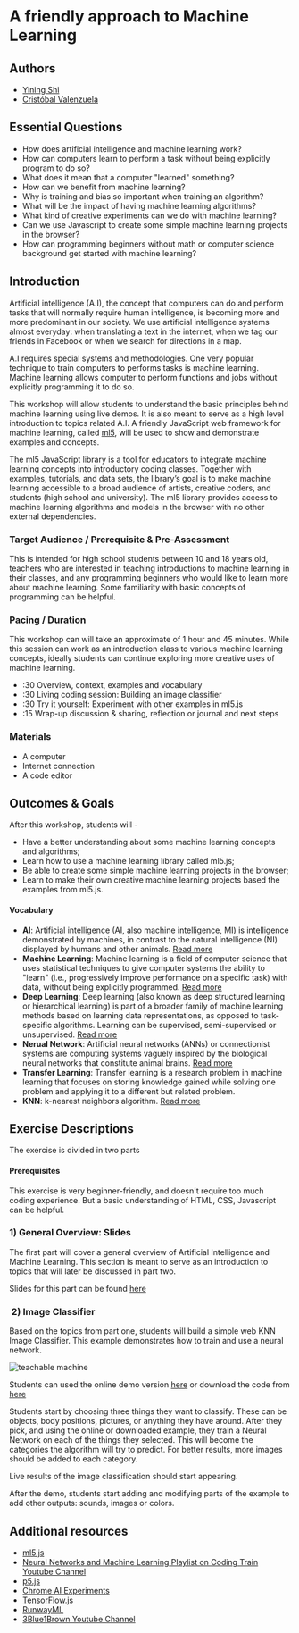 # A friendly approach to Machine Learning

## Authors
- [Yining Shi](https://1023.io/)
- [Cristóbal Valenzuela](http://cvalenzuelab.com/)

## Essential Questions
- How does artificial intelligence and machine learning work?
- How can computers learn to perform a task without being explicitly program to do so?
- What does it mean that a computer "learned" something?
- How can we benefit from machine learning?
- Why is training and bias so important when training an algorithm?
- What will be the impact of having machine learning algorithms?
- What kind of creative experiments can we do with machine learning?
- Can we use Javascript to create some simple machine learning projects in the browser?
- How can programming beginners without math or computer science background get started with machine learning?

## Introduction
Artificial intelligence (A.I), the concept that computers can do and perform tasks that will normally require human intelligence, is becoming more and more predominant in our society. We use artificial intelligence systems almost everyday: when translating a text in the internet, when we tag our friends in Facebook or when we search for directions in a map. 

A.I requires special systems and methodologies. One very popular technique to train computers to performs tasks is machine learning. Machine learning allows computer to perform functions and jobs without explicitly programming it to do so. 

This workshop will allow students to understand the basic principles behind machine learning using live demos. It is also meant to serve as a high level introduction to topics related A.I. A friendly JavaScript web framework for machine learning, called [ml5](ml5js.github.io), will be used to show and demonstrate examples and concepts.

The ml5 JavaScript library is a tool for educators to integrate machine learning concepts into introductory coding classes. Together with examples, tutorials, and data sets, the library’s goal is to make machine learning accessible to a broad audience of artists, creative coders, and students (high school and university). The ml5 library provides access to machine learning algorithms and models in the browser with no other external dependencies.


### Target Audience / Prerequisite & Pre-Assessment
This is intended for high school students between 10 and 18 years old, teachers who are interested in teaching introductions to machine learning in their classes, and any programming beginners who would like to learn more about machine learning. Some familiarity with basic concepts of programming can be helpful. 

### Pacing / Duration
This workshop can will take an approximate of 1 hour and 45 minutes. While this session can work as an introduction class to various machine learning concepts, ideally students can continue exploring more creative uses of machine learning.

  - :30 Overview, context, examples and vocabulary
  - :30 Living coding session: Building an image classifier
  - :30 Try it yourself: Experiment with other examples in ml5.js
  - :15 Wrap-up discussion & sharing, reflection or journal and next steps

### Materials
- A computer
- Internet connection
- A code editor

## Outcomes & Goals

After this workshop, students will - 
- Have a better understanding about some machine learning concepts and algorithms;
- Learn how to use a machine learning library called ml5.js;
- Be able to create some simple machine learning projects in the browser;
- Learn to make their own creative machine learning projects based the examples from ml5.js.

#### Vocabulary
* **AI**: Artificial intelligence (AI, also machine intelligence, MI) is intelligence demonstrated by machines, in contrast to the natural intelligence (NI) displayed by humans and other animals. [Read more](https://en.wikipedia.org/wiki/Artificial_intelligence)
* **Machine Learning**: Machine learning is a field of computer science that uses statistical techniques to give computer systems the ability to "learn" (i.e., progressively improve performance on a specific task) with data, without being explicitly programmed. [Read more](https://en.wikipedia.org/wiki/Machine_learning)
* **Deep Learning**: Deep learning (also known as deep structured learning or hierarchical learning) is part of a broader family of machine learning methods based on learning data representations, as opposed to task-specific algorithms. Learning can be supervised, semi-supervised or unsupervised. [Read more](https://en.wikipedia.org/wiki/Deep_learning)
* **Nerual Network**: Artificial neural networks (ANNs) or connectionist systems are computing systems vaguely inspired by the biological neural networks that constitute animal brains. [Read more](https://en.wikipedia.org/wiki/Artificial_neural_network)
* **Transfer Learning**: Transfer learning is a research problem in machine learning that focuses on storing knowledge gained while solving one problem and applying it to a different but related problem. 
* **KNN**: k-nearest neighbors algorithm. [Read more](https://en.wikipedia.org/wiki/K-nearest_neighbors_algorithm)
      

## Exercise Descriptions

The exercise is divided in two parts

#### Prerequisites 
This exercise is very beginner-friendly, and doesn't require too much coding experience. But a basic understanding of HTML, CSS, Javascript can be helpful.

### 1) General Overview: Slides

The first part will cover a general overview of Artificial Intelligence and Machine Learning. This section is meant to serve as an introduction to topics that will later be discussed in part two.

Slides for this part can be found [here]()

###  2) Image Classifier

Based on the topics from part one, students will build a simple web KNN Image Classifier. This example demonstrates how to train and use a neural network. 

![teachable machine](https://ml5js.github.io/img/teachable.gif)

Students can used the online demo version [here](https://ml5js.github.io/docs/knn-image-example.html) or download the code from [here](https://github.com/ml5js/ml5-examples)

Students start by choosing three things they want to classify. These can be objects, body positions, pictures, or anything they have around. After they pick, and using the online or downloaded example, they train a Neural Network on each of the things they selected. This will become the categories the algorithm will try to predict. For better results, more images should be added to each category.

Live results of the image classification should start appearing.

After the demo, students start adding and modifying parts of the example to add other outputs: sounds, images or colors.

## Additional resources

- [ml5.js](https://ml5js.github.io/)
- [Neural Networks and Machine Learning Playlist on Coding Train Youtube Channel](https://www.youtube.com/user/shiffman/playlists?shelf_id=16&view=50&sort=dd)
- [p5.js](https://p5js.org/)
- [Chrome AI Experiments](https://experiments.withgoogle.com/ai)
- [TensorFlow.js](https://js.tensorflow.org/)
- [RunwayML](https://runwayml.com/)
- [3Blue1Brown Youtube Channel](https://www.youtube.com/channel/UCYO_jab_esuFRV4b17AJtAw)
